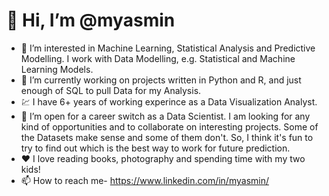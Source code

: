 #  👋 Hi, I’m @myasmin
- 👀 I’m interested in Machine Learning, Statistical Analysis and Predictive Modelling. I work with Data Modelling, e.g. Statistical and Machine Learning Models.
- 🌱 I’m currently working on projects written in Python and R, and just enough of SQL to pull Data for my Analysis.
- 💹 I have 6+ years of working experince as a Data Visualization Analyst.
- 💞️ I’m open for a career switch as a Data Scientist.  I am looking for any kind of opportunities and to collaborate on interesting projects. Some of the Datasets make sense and some of them don't. So, I think it's fun to try to find out which is the best way to work for future prediction.
- ❤️ I love reading books, photography and spending time with my two kids! 
- 📫 How to reach me- https://www.linkedin.com/in/myasmin/
